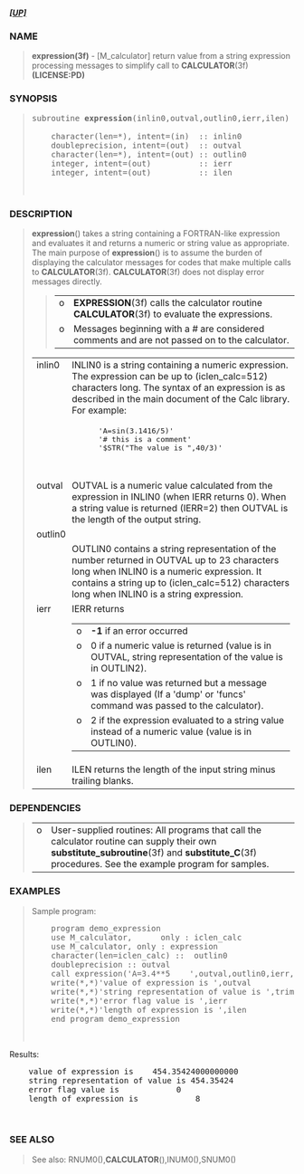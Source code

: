 <?
<body>
  <a name="top" id="top"></a>

  <h5><a href="download.html">[UP]</a></h5>

  <div id="Container">
    <div id="Content">
      <div class="c13">
      </div><a name="0"></a>

      <h3><a name="0">NAME</a></h3>

      <blockquote>
        <b>expression(3f)</b> - [M_calculator] return value from a string expression processing messages to simplify call to <b>CALCULATOR</b>(3f)
        <b>(LICENSE:PD)</b>
      </blockquote><a name="contents" id="contents"></a>

      <h3><a name="8">SYNOPSIS</a></h3>

      <blockquote>
        <pre>
subroutine <b>expression</b>(inlin0,outval,outlin0,ierr,ilen)
<br />    character(len=*), intent=(in)  :: inlin0
    doubleprecision, intent=(out)  :: outval
    character(len=*), intent=(out) :: outlin0
    integer, intent=(out)          :: ierr
    integer, intent=(out)          :: ilen
<br />
</pre>
      </blockquote><a name="2"></a>

      <h3><a name="2">DESCRIPTION</a></h3>

      <blockquote>
        <b>expression</b>() takes a string containing a FORTRAN-like expression and evaluates it and returns a numeric or string value as appropriate. The
        main purpose of <b>expression</b>() is to assume the burden of displaying the calculator messages for codes that make multiple calls to
        <b>CALCULATOR</b>(3f). <b>CALCULATOR</b>(3f) does not display error messages directly.

        <blockquote>
          <table cellpadding="3">

            <tr valign="top">
              <td width="3%">o</td>

              <td><b>EXPRESSION</b>(3f) calls the calculator routine <b>CALCULATOR</b>(3f) to evaluate the expressions.</td>
            </tr>

            <tr valign="top">
              <td width="3%">o</td>

              <td>Messages beginning with a # are considered comments and are not passed on to the calculator.</td>
            </tr>

          </table>
        </blockquote>

        <table cellpadding="3">
          <tr valign="top">
            <td class="c14" width="6%" nowrap="nowrap">inlin0</td>

            <td valign="bottom">INLIN0 is a string containing a numeric expression. The expression can be up to (iclen_calc=512) characters long. The syntax
            of an expression is as described in the main document of the Calc library. For example:</td>
          </tr>

          <tr>
            <td colspan="2">
              <pre>
              'A=sin(3.1416/5)'
              '# this is a comment'
              '$STR("The value is ",40/3)'
<br />
</pre>
            </td>
          </tr>

          <tr valign="top">
            <td class="c14" width="6%" nowrap="nowrap">outval</td>

            <td valign="bottom">OUTVAL is a numeric value calculated from the expression in INLIN0 (when IERR returns 0). When a string value is returned
            (IERR=2) then OUTVAL is the length of the output string.</td>
          </tr>

          <tr valign="top">
            <td class="c14" colspan="2">outlin0</td>
          </tr>

          <tr valign="top">
            <td width="6%"></td>

            <td>OUTLIN0 contains a string representation of the number returned in OUTVAL up to 23 characters long when INLIN0 is a numeric expression. It
            contains a string up to (iclen_calc=512) characters long when INLIN0 is a string expression.</td>
          </tr>

          <tr valign="top">
            <td class="c14" width="6%" nowrap="nowrap">ierr</td>

            <td valign="bottom">
              IERR returns

              <table width="100%" cellpadding="3">

                <tr valign="top">
                  <td width="3%">o</td>

                  <td><b>-1</b> if an error occurred</td>
                </tr>

                <tr valign="top">
                  <td width="3%">o</td>

                  <td>0 if a numeric value is returned (value is in OUTVAL, string representation of the value is in OUTLIN2).</td>
                </tr>

                <tr valign="top">
                  <td width="3%">o</td>

                  <td>1 if no value was returned but a message was displayed (If a 'dump' or 'funcs' command was passed to the calculator).</td>
                </tr>

                <tr valign="top">
                  <td width="3%">o</td>

                  <td>2 if the expression evaluated to a string value instead of a numeric value (value is in OUTLIN0).</td>
                </tr>

              </table>
            </td>
          </tr>

          <tr valign="top">
            <td class="c14" width="3%" nowrap="nowrap">ilen</td>

            <td valign="bottom">ILEN returns the length of the input string minus trailing blanks.</td>
          </tr>

        </table>
      </blockquote><a name="3"></a>

      <h3><a name="3">DEPENDENCIES</a></h3>

      <blockquote>
        <table cellpadding="3">
          <tr valign="top">
            <td width="3%">o</td>

            <td>User-supplied routines: All programs that call the calculator routine can supply their own <b>substitute_subroutine</b>(3f) and
            <b>substitute_C</b>(3f) procedures. See the example program for samples.</td>
          </tr>

        </table>
      </blockquote><a name="4"></a>

      <h3><a name="4">EXAMPLES</a></h3>

      <blockquote>
        Sample program:
        <pre>
    program demo_expression
    use M_calculator,      only : iclen_calc
    use M_calculator, only : expression
    character(len=iclen_calc) ::  outlin0
    doubleprecision :: outval
    call expression('A=3.4**5    ',outval,outlin0,ierr,ilen)
    write(*,*)'value of expression is ',outval
    write(*,*)'string representation of value is ',trim(outlin0)
    write(*,*)'error flag value is ',ierr
    write(*,*)'length of expression is ',ilen
    end program demo_expression
<br />
</pre>
      </blockquote>Results:
      <pre>
    value of expression is    454.35424000000000
    string representation of value is 454.35424
    error flag value is            0
    length of expression is            8
<br />
</pre><a name="5"></a>

      <h3><a name="5">SEE ALSO</a></h3>

      <blockquote>
        See also: RNUM0(),<b>CALCULATOR</b>(),INUM0(),SNUM0()
      </blockquote><a name="6"></a>

    </div>
  </div>
</body>
</html>
